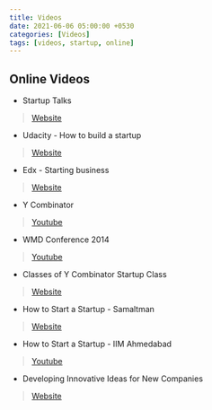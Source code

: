 ```yaml
---
title: Videos
date: 2021-06-06 05:00:00 +0530
categories: [Videos]
tags: [videos, startup, online]
---
```


## Online Videos

- Startup Talks
> [Website](http://startuptalks.tv/)

- Udacity - How to build a startup
> [Website](https://www.udacity.com/course/how-to-build-a-startup--ep245)

- Edx - Starting business
> [Website](https://www.edx.org/learn/starting-business)


- Y Combinator
> [Youtube](https://www.youtube.com/c/ycombinator)

- WMD Conference 2014
> [Youtube](https://www.youtube.com/playlist?list=PLOStnEM8wBOZMOr_jwoK4-EtPuX5fJrzK)

- Classes of Y Combinator Startup Class
> [Website](https://courses.platzi.com/classes/startup-class/)

- How to Start a Startup - Samaltman
> [Website](http://startupclass.samaltman.com/)

- How to Start a Startup - IIM Ahmedabad
> [Youtube](https://www.youtube.com/channel/UCtiqGX-_f8kA0MZkQ4yPJ5g)

- Developing Innovative Ideas for New Companies
> [Website](https://www.coursera.org/learn/innovative-ideas)

